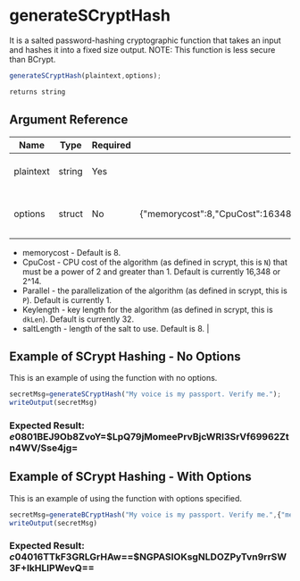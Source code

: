 # generateSCryptHash

It is a salted password-hashing cryptographic function that takes an input and hashes it into a fixed size output.
NOTE: This function is less secure than BCrypt.

```javascript
generateSCryptHash(plaintext,options);
```

```javascript
returns string
```

## Argument Reference

| Name | Type | Required | Default | Description |
| --- | --- | --- | --- | --- |
| plaintext | string | Yes |  | The input string to hash. |
| options | struct | No | {"memorycost":8,"CpuCost":16348,"Parallel":1,"KeyLength":32,"saltLength":8} | A struct containing the optional values:
- memorycost - Default is 8.
- CpuCost - CPU cost of the algorithm (as defined in scrypt, this is `N`) that must be a power of 2 and greater than 1. Default is currently 16,348 or 2^14.
- Parallel - the parallelization of the algorithm (as defined in scrypt, this is `P`). Default is currently 1.
- Keylength - key length for the algorithm (as defined in scrypt, this is `dkLen`). Default is currently 32.
- saltLength - length of the salt to use. Default is 8. |

## Example of SCrypt Hashing - No Options

This is an example of using the function with no options.

```javascript
secretMsg=generateSCryptHash("My voice is my passport. Verify me.");
writeOutput(secretMsg)
```

### Expected Result: $e0801$BEJ9Ob8ZvoY=$LpQ79jMomeePrvBjcWRl3SrVf69962Ztn4WV/Sse4jg=

## Example of SCrypt Hashing - With Options

This is an example of using the function with options specified.

```javascript
secretMsg=generateBCryptHash("My voice is my passport. Verify me.",{"memorycost":4,"CpuCost":4096,"Parallel":1,"KeyLength":28,"saltLength":10});
writeOutput(secretMsg)
```

### Expected Result: $c0401$6TTkF3GRLGrHAw==$NGPASIOKsgNLDOZPyTvn9rrSW3F+IkHLlPWevQ==
